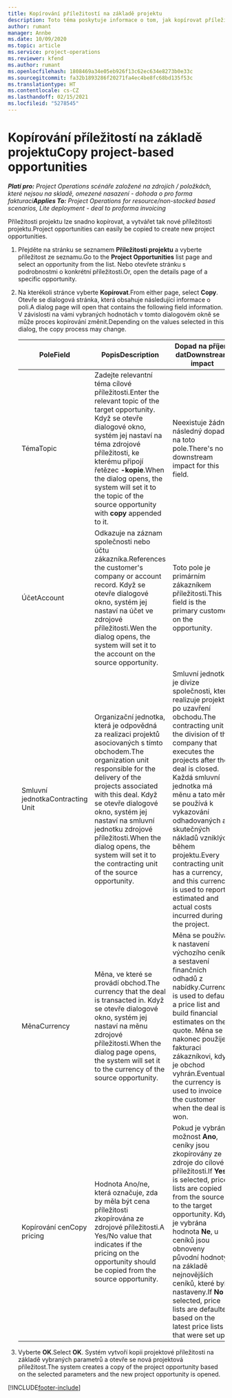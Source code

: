 ```yaml
---
title: Kopírování příležitostí na základě projektu
description: Toto téma poskytuje informace o tom, jak kopírovat příležitosti založené na projektu v Project Operations.
author: rumant
manager: Annbe
ms.date: 10/09/2020
ms.topic: article
ms.service: project-operations
ms.reviewer: kfend
ms.author: rumant
ms.openlocfilehash: 1808469a34e05eb926f13c62ec634e8273b0e33c
ms.sourcegitcommit: fa32b1893286f20271fa4ec4be8fc68bd135f53c
ms.translationtype: HT
ms.contentlocale: cs-CZ
ms.lasthandoff: 02/15/2021
ms.locfileid: "5278545"
---
```

# <a name="copy-project-based-opportunities"></a><span data-ttu-id="dde04-103">Kopírování příležitostí na základě projektu</span><span class="sxs-lookup"><span data-stu-id="dde04-103">Copy project-based opportunities</span></span>

<span data-ttu-id="dde04-104">_**Platí pro:** Project Operations scénáře založené na zdrojích / položkách, které nejsou na skladě, omezené nasazení - dohoda o pro forma fakturaci_</span><span class="sxs-lookup"><span data-stu-id="dde04-104">_**Applies To:** Project Operations for resource/non-stocked based scenarios, Lite deployment - deal to proforma invoicing_</span></span>


<span data-ttu-id="dde04-105">Příležitosti projektu lze snadno kopírovat, a vytvářet tak nové příležitosti projektu.</span><span class="sxs-lookup"><span data-stu-id="dde04-105">Project opportunities can easily be copied to create new project opportunities.</span></span> 

1. <span data-ttu-id="dde04-106">Přejděte na stránku se seznamem **Příležitosti projektu** a vyberte příležitost ze seznamu.</span><span class="sxs-lookup"><span data-stu-id="dde04-106">Go to the **Project Opportunities** list page and select an opportunity from the list.</span></span> <span data-ttu-id="dde04-107">Nebo otevřete stránku s podrobnostmi o konkrétní příležitosti.</span><span class="sxs-lookup"><span data-stu-id="dde04-107">Or, open the details page of a specific opportunity.</span></span> 
2. <span data-ttu-id="dde04-108">Na kterékoli stránce vyberte **Kopírovat**.</span><span class="sxs-lookup"><span data-stu-id="dde04-108">From either page, select **Copy**.</span></span> <span data-ttu-id="dde04-109">Otevře se dialogová stránka, která obsahuje následující informace o poli.</span><span class="sxs-lookup"><span data-stu-id="dde04-109">A dialog page will open that contains the following field information.</span></span> <span data-ttu-id="dde04-110">V závislosti na vámi vybraných hodnotách v tomto dialogovém okně se může proces kopírování změnit.</span><span class="sxs-lookup"><span data-stu-id="dde04-110">Depending on the values selected in this dialog, the copy process may change.</span></span>

    | <span data-ttu-id="dde04-111">**Pole**</span><span class="sxs-lookup"><span data-stu-id="dde04-111">**Field**</span></span> | <span data-ttu-id="dde04-112">**Popis**</span><span class="sxs-lookup"><span data-stu-id="dde04-112">**Description**</span></span> | <span data-ttu-id="dde04-113">**Dopad na příjem dat**</span><span class="sxs-lookup"><span data-stu-id="dde04-113">**Downstream impact**</span></span> |
    | --- | --- | --- |
    | <span data-ttu-id="dde04-114">Téma</span><span class="sxs-lookup"><span data-stu-id="dde04-114">Topic</span></span> | <span data-ttu-id="dde04-115">Zadejte relevantní téma cílové příležitosti.</span><span class="sxs-lookup"><span data-stu-id="dde04-115">Enter the relevant topic of the target opportunity.</span></span> <span data-ttu-id="dde04-116">Když se otevře dialogové okno, systém jej nastaví na téma zdrojové příležitosti, ke kterému připojí řetězec **-kopie**.</span><span class="sxs-lookup"><span data-stu-id="dde04-116">When the dialog opens, the system will set it to the topic of the source opportunity with **copy** appended to it.</span></span> | <span data-ttu-id="dde04-117">Neexistuje žádný následný dopad na toto pole.</span><span class="sxs-lookup"><span data-stu-id="dde04-117">There's no downstream impact for this field.</span></span> |
    | <span data-ttu-id="dde04-118">Účet</span><span class="sxs-lookup"><span data-stu-id="dde04-118">Account</span></span> | <span data-ttu-id="dde04-119">Odkazuje na záznam společnosti nebo účtu zákazníka.</span><span class="sxs-lookup"><span data-stu-id="dde04-119">References the customer's company or account record.</span></span> <span data-ttu-id="dde04-120">Když se otevře dialogové okno, systém jej nastaví na účet ve zdrojové příležitosti.</span><span class="sxs-lookup"><span data-stu-id="dde04-120">Wen the dialog opens, the system will set it to the account on the source opportunity.</span></span> | <span data-ttu-id="dde04-121">Toto pole je primárním zákazníkem příležitosti.</span><span class="sxs-lookup"><span data-stu-id="dde04-121">This field is the primary customer on the opportunity.</span></span> |
    | <span data-ttu-id="dde04-122">Smluvní jednotka</span><span class="sxs-lookup"><span data-stu-id="dde04-122">Contracting Unit</span></span> | <span data-ttu-id="dde04-123">Organizační jednotka, která je odpovědná za realizaci projektů asociovaných s tímto obchodem.</span><span class="sxs-lookup"><span data-stu-id="dde04-123">The organization unit responsible for the delivery of the projects associated with this deal.</span></span> <span data-ttu-id="dde04-124">Když se otevře dialogové okno, systém jej nastaví na smluvní jednotku zdrojové příležitosti.</span><span class="sxs-lookup"><span data-stu-id="dde04-124">When the dialog opens, the system will set it to the contracting unit of the source opportunity.</span></span> | <span data-ttu-id="dde04-125">Smluvní jednotka je divize společnosti, která realizuje projekty po uzavření obchodu.</span><span class="sxs-lookup"><span data-stu-id="dde04-125">The contracting unit is the division of the company that executes the projects after the deal is closed.</span></span> <span data-ttu-id="dde04-126">Každá smluvní jednotka má měnu a tato měna se používá k vykazování odhadovaných a skutečných nákladů vzniklých během projektu.</span><span class="sxs-lookup"><span data-stu-id="dde04-126">Every contracting unit has a currency, and this currency is used to report estimated and actual costs incurred during the project.</span></span> |
    | <span data-ttu-id="dde04-127">Měna</span><span class="sxs-lookup"><span data-stu-id="dde04-127">Currency</span></span> | <span data-ttu-id="dde04-128">Měna, ve které se provádí obchod.</span><span class="sxs-lookup"><span data-stu-id="dde04-128">The currency that the deal is transacted in.</span></span> <span data-ttu-id="dde04-129">Když se otevře dialogové okno, systém jej nastaví na měnu zdrojové příležitosti.</span><span class="sxs-lookup"><span data-stu-id="dde04-129">When the dialog page opens, the system will set it to the currency of the source opportunity.</span></span> | <span data-ttu-id="dde04-130">Měna se používá k nastavení výchozího ceníku a sestavení finančních odhadů z nabídky.</span><span class="sxs-lookup"><span data-stu-id="dde04-130">Currency is used to default a price list and build financial estimates on the quote.</span></span> <span data-ttu-id="dde04-131">Měna se nakonec použije k fakturaci zákazníkovi, když je obchod vyhrán.</span><span class="sxs-lookup"><span data-stu-id="dde04-131">Eventually, the currency is used to invoice the customer when the deal is won.</span></span> |
    | <span data-ttu-id="dde04-132">Kopírování cen</span><span class="sxs-lookup"><span data-stu-id="dde04-132">Copy pricing</span></span> | <span data-ttu-id="dde04-133">Hodnota Ano/ne, která označuje, zda by měla být cena příležitosti zkopírována ze zdrojové příležitosti.</span><span class="sxs-lookup"><span data-stu-id="dde04-133">A Yes/No value that indicates if the pricing on the opportunity should be copied from the source opportunity.</span></span> | <span data-ttu-id="dde04-134">Pokud je vybrána možnost **Ano**, ceníky jsou zkopírovány ze zdroje do cílové příležitosti.</span><span class="sxs-lookup"><span data-stu-id="dde04-134">If **Yes** is selected, price lists are copied from the source to the target opportunity.</span></span> <span data-ttu-id="dde04-135">Když je vybrána hodnota **Ne**, u ceníků jsou obnoveny původní hodnoty na základě nejnovějších ceníků, které byly nastaveny.</span><span class="sxs-lookup"><span data-stu-id="dde04-135">If **No** is selected, price lists are defaulted based on the latest price lists that were set up.</span></span> |

3. <span data-ttu-id="dde04-136">Vyberte **OK**.</span><span class="sxs-lookup"><span data-stu-id="dde04-136">Select **OK**.</span></span> <span data-ttu-id="dde04-137">Systém vytvoří kopii projektové příležitosti na základě vybraných parametrů a otevře se nová projektová příležitost.</span><span class="sxs-lookup"><span data-stu-id="dde04-137">The system creates a copy of the project opportunity based on the selected parameters and the new project opportunity is opened.</span></span>


[!INCLUDE[footer-include](../includes/footer-banner.md)]
